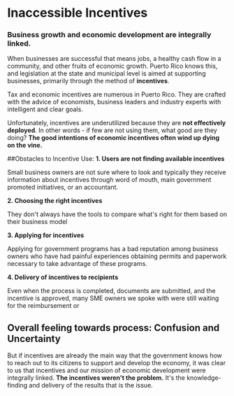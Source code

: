 # Inaccessible Incentives

### Business growth and economic development are integrally linked.

When businesses are successful that means jobs, a healthy cash flow in a community, and other fruits of economic growth. Puerto Rico knows this, and legislation at the state and municipal level is aimed at supporting businesses, primarily through the method of **incentives**.

Tax and economic incentives are numerous in Puerto Rico. They are crafted with the advice of economists, business leaders and industry experts with intelligent and clear goals.

Unfortunately, incentives are underutilized because they are **not effectively deployed**. In other words - if few are not using them, what good are they doing? **The good intentions of economic incentives often wind up dying on the vine.**


##Obstacles to Incentive Use:
**1. Users are not finding available incentives**

Small business owners are not sure where to look and typically they receive information about incentives through word of mouth, main government promoted initiatives, or an accountant.

**2. Choosing the right incentives**

They don't always have the tools to compare what's right for them based on their business model

**3. Applying for incentives**

Applying for government programs has a bad reputation among business owners who have had painful experiences obtaining permits and paperwork necessary to take advantage of these programs.

**4. Delivery of incentives to recipients**

Even when the process is completed, documents are submitted, and the incentive is approved, many SME owners we spoke with were still waiting for the reimbursement or


## Overall feeling towards process: Confusion and Uncertainty

But if incentives are already the main way that the government knows how to reach out to its citizens to support and develop the economy, it was clear to us that incentives and our mission of economic development were integrally linked. **The incentives  weren't the problem.** It's the knowledge-finding and delivery of the results that is the issue.








